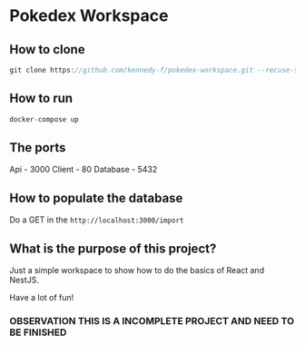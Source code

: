 # Pokedex Workspace 

## How to clone 
```typescript jsx
git clone https://github.com/kennedy-f/pokedex-workspace.git --recuse-submodules
```
## How to run 
```typescript jsx
docker-compose up 
```

## The ports 
Api - 3000
Client - 80 
Database - 5432

## How to populate the database
Do a GET in the ``http://localhost:3000/import`` 

## What is the purpose of this project?
Just a simple workspace to show how to do the basics of React and NestJS.

Have a lot of fun! 

### OBSERVATION THIS IS A INCOMPLETE PROJECT AND NEED TO BE FINISHED
